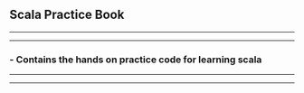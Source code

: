 ## **Scala Practice Book**
----------------------
----------------------
### - Contains the hands on practice code for learning scala
----------------------
----------------------

